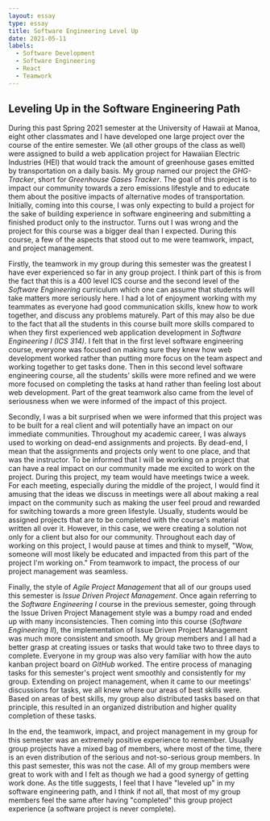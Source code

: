 ```yaml
---
layout: essay
type: essay
title: Software Engineering Level Up
date: 2021-05-11
labels:
  - Software Development
  - Software Engineering
  - React
  - Teamwork
---
```


## **Leveling Up in the Software Engineering Path**

During this past Spring 2021 semester at the University of Hawaii at Manoa, eight other classmates and I have developed one large project over the course of the entire semester. We (all other groups of the class as well) were assigned to build a web application project for Hawaiian Electric Industries (HEI) that would track the amount of greenhouse gases emitted by transportation on a daily basis. My group named our project the _GHG-Tracker_, short for _Greenhouse Gases Tracker_. The goal of this project is to impact our community towards a zero emissions lifestyle and to educate them about the positive impacts of alternative modes of transportation. Initially, coming into this course, I was only expecting to build a project for the sake of building experience in software engineering and submitting a finished product only to the instructor. Turns out I was wrong and the project for this course was a bigger deal than I expected. During this course, a few of the aspects that stood out to me were teamwork, impact, and project management.

Firstly, the teamwork in my group during this semester was the greatest I have ever experienced so far in any group project. I think part of this is from the fact that this is a 400 level ICS course and the second level of the _Software Engineering_ curriculum which one can assume that students will take matters more seriously here. I had a lot of enjoyment working with my teammates as everyone had good communication skills, knew how to work together, and discuss any problems maturely. Part of this may also be due to the fact that all the students in this course built more skills compared to when they first experienced web application development in _Software Engineering I (ICS 314)_. I felt that in the first level software engineering course, everyone was focused on making sure they knew how web development worked rather than putting more focus on the team aspect and working together to get tasks done. Then in this second level software engineering course, all the students' skills were more refined and we were more focused on completing the tasks at hand rather than feeling lost about web development. Part of the great teamwork also came from the level of seriousness when we were informed of the impact of this project.

Secondly, I was a bit surprised when we were informed that this project was to be built for a real client and will potentially have an impact on our immediate communities. Throughout my academic career, I was always used to working on dead-end assignments and projects. By dead-end, I mean that the assignments and projects only went to one place, and that was the instructor. To be informed that I will be working on a project that can have a real impact on our community made me excited to work on the project. During this project, my team would have meetings twice a week. For each meeting, especially during the middle of the project, I would find it amusing that the ideas we discuss in meetings were all about making a real impact on the community such as making the user feel proud and rewarded for switching towards a more green lifestyle. Usually, students would be assigned projects that are to be completed with the course's material written all over it. However, in this case, we were creating a solution not only for a client but also for our community. Throughout each day of working on this project, I would pause at times and think to myself, "Wow, someone will most likely be educated and impacted from this part of the project I'm working on." From teamwork to impact, the process of our project management was seamless.

Finally, the style of _Agile Project Management_ that all of our groups used this semester is _Issue Driven Project Management_. Once again referring to the _Software Engineering I_ course in the previous semester, going through the Issue Driven Project Management style was a bumpy road and ended up with many inconsistencies. Then coming into this course (_Software Engineering II_), the implementation of Issue Driven Project Management was much more consistent and smooth. My group members and I all had a better grasp at creating issues or tasks that would take two to three days to complete. Everyone in my group was also very familiar with how the auto kanban project board on _GitHub_ worked. The entire process of managing tasks for this semester's project went smoothly and consistently for my group. Extending on project management, when it came to our meetings' discussions for tasks, we all knew where our areas of best skills were. Based on areas of best skills, my group also distributed tasks based on that principle, this resulted in an organized distribution and higher quality completion of these tasks.

In the end, the teamwork, impact, and project management in my group for this semester was an extremely positive experience to remember. Usually group projects have a mixed bag of members, where most of the time, there is an even distribution of the serious and not-so-serious group members. In this past semester, this was not the case. All of my group members were great to work with and I felt as though we had a good synergy of getting work done. As the title suggests, I feel that I have "leveled up" in my software engineering path, and I think if not all, that most of my group members feel the same after having "completed" this group project experience (a software project is never complete).

